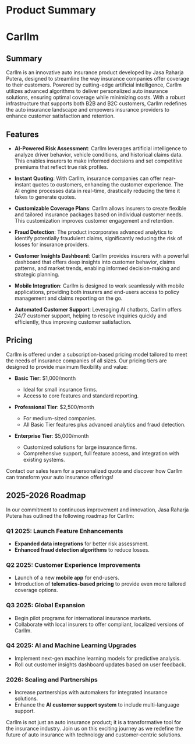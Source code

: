 # Product Summary

# Carllm

## Summary

Carllm is an innovative auto insurance product developed by Jasa Raharja Putera, designed to streamline the way insurance companies offer coverage to their customers. Powered by cutting-edge artificial intelligence, Carllm utilizes advanced algorithms to deliver personalized auto insurance solutions, ensuring optimal coverage while minimizing costs. With a robust infrastructure that supports both B2B and B2C customers, Carllm redefines the auto insurance landscape and empowers insurance providers to enhance customer satisfaction and retention.

## Features

- **AI-Powered Risk Assessment**: Carllm leverages artificial intelligence to analyze driver behavior, vehicle conditions, and historical claims data. This enables insurers to make informed decisions and set competitive premiums that reflect true risk profiles.

- **Instant Quoting**: With Carllm, insurance companies can offer near-instant quotes to customers, enhancing the customer experience. The AI engine processes data in real-time, drastically reducing the time it takes to generate quotes.

- **Customizable Coverage Plans**: Carllm allows insurers to create flexible and tailored insurance packages based on individual customer needs. This customization improves customer engagement and retention.

- **Fraud Detection**: The product incorporates advanced analytics to identify potentially fraudulent claims, significantly reducing the risk of losses for insurance providers.

- **Customer Insights Dashboard**: Carllm provides insurers with a powerful dashboard that offers deep insights into customer behavior, claims patterns, and market trends, enabling informed decision-making and strategic planning.

- **Mobile Integration**: Carllm is designed to work seamlessly with mobile applications, providing both insurers and end-users access to policy management and claims reporting on the go.

- **Automated Customer Support**: Leveraging AI chatbots, Carllm offers 24/7 customer support, helping to resolve inquiries quickly and efficiently, thus improving customer satisfaction.

## Pricing

Carllm is offered under a subscription-based pricing model tailored to meet the needs of insurance companies of all sizes. Our pricing tiers are designed to provide maximum flexibility and value:

- **Basic Tier**: $1,000/month
  - Ideal for small insurance firms.
  - Access to core features and standard reporting.

- **Professional Tier**: $2,500/month
  - For medium-sized companies.
  - All Basic Tier features plus advanced analytics and fraud detection.

- **Enterprise Tier**: $5,000/month
  - Customized solutions for large insurance firms.
  - Comprehensive support, full feature access, and integration with existing systems.

Contact our sales team for a personalized quote and discover how Carllm can transform your auto insurance offerings!

## 2025-2026 Roadmap

In our commitment to continuous improvement and innovation, Jasa Raharja Putera has outlined the following roadmap for Carllm:

### Q1 2025: Launch Feature Enhancements
- **Expanded data integrations** for better risk assessment.
- **Enhanced fraud detection algorithms** to reduce losses.

### Q2 2025: Customer Experience Improvements
- Launch of a new **mobile app** for end-users.
- Introduction of **telematics-based pricing** to provide even more tailored coverage options.

### Q3 2025: Global Expansion
- Begin pilot programs for international insurance markets.
- Collaborate with local insurers to offer compliant, localized versions of Carllm.

### Q4 2025: AI and Machine Learning Upgrades
- Implement next-gen machine learning models for predictive analysis.
- Roll out customer insights dashboard updates based on user feedback.

### 2026: Scaling and Partnerships
- Increase partnerships with automakers for integrated insurance solutions.
- Enhance the **AI customer support system** to include multi-language support.

Carllm is not just an auto insurance product; it is a transformative tool for the insurance industry. Join us on this exciting journey as we redefine the future of auto insurance with technology and customer-centric solutions.